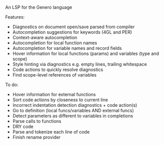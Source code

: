 An LSP for the Genero language

Features:
* Diagnostics on document open/save parsed from compiler
* Autocompletion suggestions for keywords (4GL and PER)
* Context-aware autocompletion
* Autocompletion for local function names
* Autocompletion for variable names and record fields
* Hover information for local functions (params) and variables (type and scope)
* Style hinting via diagnostics e.g. empty lines, trailing whitespace
* Code actions to quickly resolve diagnostics
* Find scope-level references of variables

To do:
* Hover information for external functions
* Sort code actions by closeness to current line
* Incorrect indentation detection diagnostics + code action(s)
* Go to definition (local funcs/variables AND external funcs)
* Detect parameters as different to variables in completions
* Parse calls to functions
* DRY code
* Parse and tokenize each line of code
* Finish rename provider
